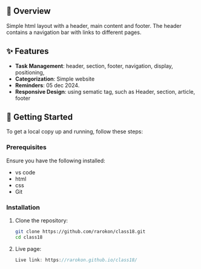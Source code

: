 
  ## 🎯 Overview
  
  Simple html layout with a header, main content and footer. The header contains a navigation bar with links to different pages.
  
  
  ## ✨ Features
  
  - **Task Management**: header, section, footer, navigation, display, positioning,
  - **Categorization**: Simple website
  - **Reminders**: 05 dec 2024.  
  - **Responsive Design**: using sematic tag, such as Header, section, article, footer
  
  ## 🚀 Getting Started
  
  To get a local copy up and running, follow these steps:
  
  ### Prerequisites
  
  Ensure you have the following installed:
  
  - vs code
  - html
  - css
  - Git
  
  ### Installation
  
  1. Clone the repository:
  
     ```bash
     git clone https://github.com/rarokon/class18.git
     cd class18
     ```
  
  2. Live page:
  
     ```go to
     Live link: https://rarokon.github.io/class18/ 
     ```
     
